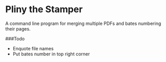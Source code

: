 # Pliny the Stamper
A command line program for merging multiple PDFs and bates numbering their pages.

###Todo
- Enquote file names
- Put bates number in top right corner